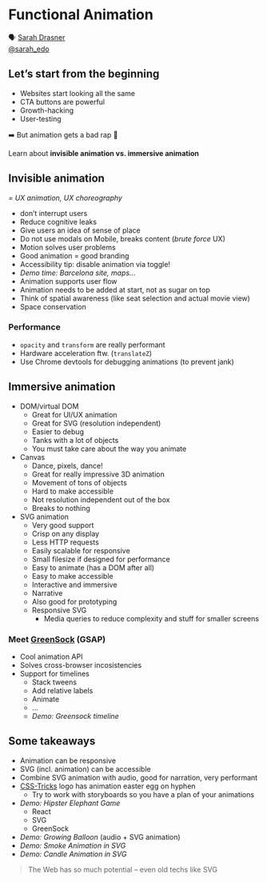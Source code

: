 # Functional Animation

🗣 [Sarah Drasner](http://sarahdrasnerdesign.com/)  
[@sarah_edo](https://twitter.com/sarah_edo)

## Let’s start from the beginning

- Websites start looking all the same
- CTA buttons are powerful
- Growth-hacking
- User-testing

➡️ But animation gets a bad rap 🙁

Learn about **invisible animation vs. immersive animation**

## Invisible animation

*= UX animation, UX choreography*

- don’t interrupt users
- Reduce cognitive leaks
- Give users an idea of sense of place
- Do not use modals on Mobile, breaks content (*brute force* UX)
- Motion solves user problems
- Good animation = good branding
- Accessibility tip: disable animation via toggle!
- *Demo time: Barcelona site, maps…*
- Animation supports user flow
- Animation needs to be added at start, not as sugar on top
- Think of spatial awareness (like seat selection and actual movie view)
- Space conservation

### Performance

- `opacity` and `transform` are really performant
- Hardware acceleration ftw. (`translateZ`)
- Use Chrome devtools for debugging animations (to prevent jank)

## Immersive animation

- DOM/virtual DOM
  - Great for UI/UX animation
  - Great for SVG (resolution independent)
  - Easier to debug
  - Tanks with a lot of objects
  - You must take care about the way you animate
- Canvas
  - Dance, pixels, dance!
  - Great for really impressive 3D animation
  - Movement of tons of objects
  - Hard to make accessible
  - Not resolution independent out of the box
  - Breaks to nothing
- SVG animation
  - Very good support
  - Crisp on any display
  - Less HTTP requests
  - Easily scalable for responsive
  - Small filesize if designed for performance
  - Easy to animate (has a DOM after all)
  - Easy to make accessible
  - Interactive and immersive
  - Narrative
  - Also good for prototyping
  - Responsive SVG
    - Media queries to reduce complexity and stuff for smaller screens

### Meet [GreenSock](http://greensock.com/) (GSAP)

- Cool animation API
- Solves cross-browser incosistencies
- Support for timelines
  - Stack tweens
  - Add relative labels
  - Animate
  - …
  - *Demo: Greensock timeline*

## Some takeaways

- Animation can be responsive
- SVG (incl. animation) can be accessible
- Combine SVG animation with audio, good for narration, very performant
- [CSS-Tricks](https://css-tricks.com) logo has animation easter egg on hyphen
  - Try to work with storyboards so you have a plan of your animations
- *Demo: Hipster Elephant Game*
  - React
  - SVG
  - GreenSock
- *Demo: Growing Balloon* (audio + SVG animation)
- *Demo: Smoke Animation in SVG*
- *Demo: Candle Animation in SVG*

> The Web has so much potential – even old techs like SVG
